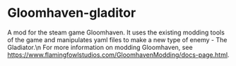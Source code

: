 # Gloomhaven-gladitor
A mod for the steam game Gloomhaven. 
It uses the existing modding tools of the game and manipulates yaml files to make a new type of enemy - The Gladiator.\n
For more information on modding Gloomhaven, see https://www.flamingfowlstudios.com/GloomhavenModding/docs-page.html. 
